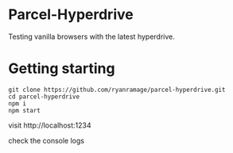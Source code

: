 Parcel-Hyperdrive
=================

Testing vanilla browsers with the latest hyperdrive.

Getting starting
================

```
git clone https://github.com/ryanramage/parcel-hyperdrive.git
cd parcel-hyperdrive
npm i
npm start
```

visit http://localhost:1234

check the console logs
